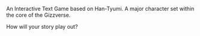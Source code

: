 An Interactive Text Game based on Han-Tyumi. A major character set within the core of the Gizzverse.

How will your story play out?